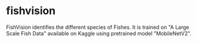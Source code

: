 # fishvision
FishVision identifies the different species of Fishes. It is trained on "A Large Scale Fish Data" available on Kaggle using pretrained model "MobileNetV2".
